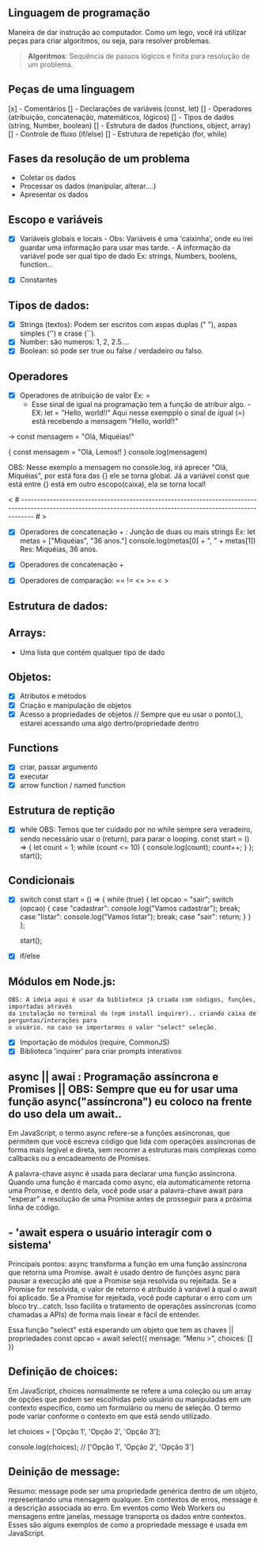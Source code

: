 ## Linguagem de programação

Maneira de dar instrução ao computador.
Como um lego, você irá utilizar peças para criar algoritmos, ou seja, para resolver problemas.

> **Algoritmos**: Sequência de passos lógicos e finita para resolução de um problema.

## Peças de uma linguagem

[x] - Comentários
[] - Declarações de variáveis (const, let)
[] - Operadores (atribuição, concatenação, matemáticos, lógicos)
[] - Tipos de dados (string, Number, boolean)
[] - Estrutura de dados (functions, object, array)
[] - Controle de fluxo (if/else)
[] - Estrutura de repetição (for, while)

## Fases da resolução de um problema

- Coletar os dados
- Processar os dados (manipular, alterar....)
- Apresentar os dados

## Escopo e variáveis

- [x] Variáveis globais e locais - Obs: Variáveis é uma 'caixinha', onde eu irei guardar uma informação para usar mas tarde. - A informação da variável pode ser qual tipo de dado Ex: strings, Numbers, boolens, function...

- [x] Constantes

## Tipos de dados:

- [x] Strings (textos): Podem ser escritos com aspas duplas (" "), aspas simples ('') e crase (``).
- [x] Number: são numeros: 1, 2, 2.5....
- [x] Boolean: só pode ser true ou false / verdadeiro ou falso.

## Operadores

- [x] Operadores de atribuição de valor Ex: =
  - Esse sinal de igual na programação tem a função de atribuir algo. - EX: let = "Hello, world!!" Aqui nesse exempplo o sinal de igual (=) está recebendo a mensagem "Hello, world!!"

-> const mensagem = "Olá, Miquéias!"

{
const mensagem = "Olá, Lemos!!
}
console.log(mensagem)

OBS: Nesse exemplo a mensagem no console.log, irá aprecer "Olá, Miquéias", por está fora das {} ele se torna global. Já a variável const que está entre {} está em outro escopo(caixa), ela se torna local!

< # ---------------------------------------------------------------------------------------------------------------------------------------------------------------- # >

- [x] Operadores de concatenação + : Junção de duas ou mais strings
      Ex: let metas = ["Miquéias", "36 anos."]
      console.log(metas[0] + ", " + metas[1])
      Res: Miquéias, 36 anos.

- [x] Operadores de concatenação +
- [x] Operadores de comparação: == != <= >= < >

## Estrutura de dados:

## Arrays:

- Uma lista que contém qualquer tipo de dado

## Objetos:

- [x] Atributos e métodos
- [x] Criação e manipulação de objetos
- [x] Acesso a propriedades de objetos // Sempre que eu usar o ponto(.), estarei acessando uma algo dertro/propriedade dentro

## Functions

- [x] criar, passar argumento
- [x] executar
- [x] arrow function / named function

## Estrutura de reptição

- [x] while
      OBS: Temos que ter cuidado por no while sempre sera veradeiro, sendo necessário usar o (return), para parar o looping.
      const start = () => {
      let count = 1;
      while (count <= 10) {
      console.log(count);
      count++;
      }
      };
      start();

## Condicionais

- [x] switch
      const start = () => {
            while (true) {
             let opcao = "sair";
                     switch (opcao) {
                        case "cadastrar":
                        console.log("Vamos cadastrar");
                        break;
                        case "listar":
                        console.log("Vamos listar");
                        break;
                        case "sair":
                     return;
           }
        }
      };

    start();

- [x] if/else


## Módulos em Node.js:

    OBS: A ideia aqui é usar da biblioteca já criada com códigos, funções, importadas através
    da instalação no terminal do (npm install inquirer).. criando caixa de perguntas/interações para
    o usuário. no caso se importarmos o valor "select" seleção.

- [x] Importação de módulos (require, CommonJS)
- [x] Biblioteca 'inquirer' para criar prompts interativos

## async || awai : Programação assíncrona e Promises || OBS: Sempre que eu for usar uma função async("assíncrona") eu coloco na frente do uso dela  um await..

Em JavaScript, o termo async refere-se a funções assíncronas, que permitem que você escreva código que
lida com operações assíncronas de forma mais legível e direta, sem recorrer a estruturas mais complexas
como callbacks ou a encadeamento de Promises.

A palavra-chave async é usada para declarar uma função assíncrona. Quando uma função é marcada como async,
ela automaticamente retorna uma Promise, e dentro dela, você pode usar a palavra-chave await para "esperar"
a resolução de uma Promise antes de prosseguir para a próxima linha de código.

## - 'await espera o usuário interagir com o sistema'
Principais pontos:
async transforma a função em uma função assíncrona que retorna uma Promise.
await é usado dentro de funções async para pausar a execução até que a Promise seja resolvida ou rejeitada.
Se a Promise for resolvida, o valor de retorno é atribuído à variável à qual o await foi aplicado.
Se a Promise for rejeitada, você pode capturar o erro com um bloco try...catch.
Isso facilita o tratamento de operações assíncronas (como chamadas a APIs) de forma mais linear e fácil de entender.

Essa função "select" está esperando um objeto que tem as chaves || propriedades
const opcao = await select({
mensage: "Menu >",
choices: []
})

## Definição de choices:

Em JavaScript, choices normalmente se refere a uma coleção ou um array de opções
que podem ser escolhidas pelo usuário ou manipuladas em um contexto específico,
como um formulário ou menu de seleção. O termo pode variar conforme o contexto
em que está sendo utilizado.

let choices = ['Opção 1', 'Opção 2', 'Opção 3'];

console.log(choices); // ['Opção 1', 'Opção 2', 'Opção 3']

## Deinição de message:
Resumo:
message pode ser uma propriedade genérica dentro de um objeto, representando uma mensagem qualquer.
Em contextos de erros, message é a descrição associada ao erro.
Em eventos como Web Workers ou mensagens entre janelas, message transporta os dados entre contextos.
Esses são alguns exemplos de como a propriedade message é usada em JavaScript.
